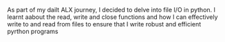 As part of my dailt ALX journey, I decided to delve into file I/O in python. I learnt aabout the read, write and close functions and how I can effectively write to and read from files to ensure that I write robust and efficient pyrthon programs
